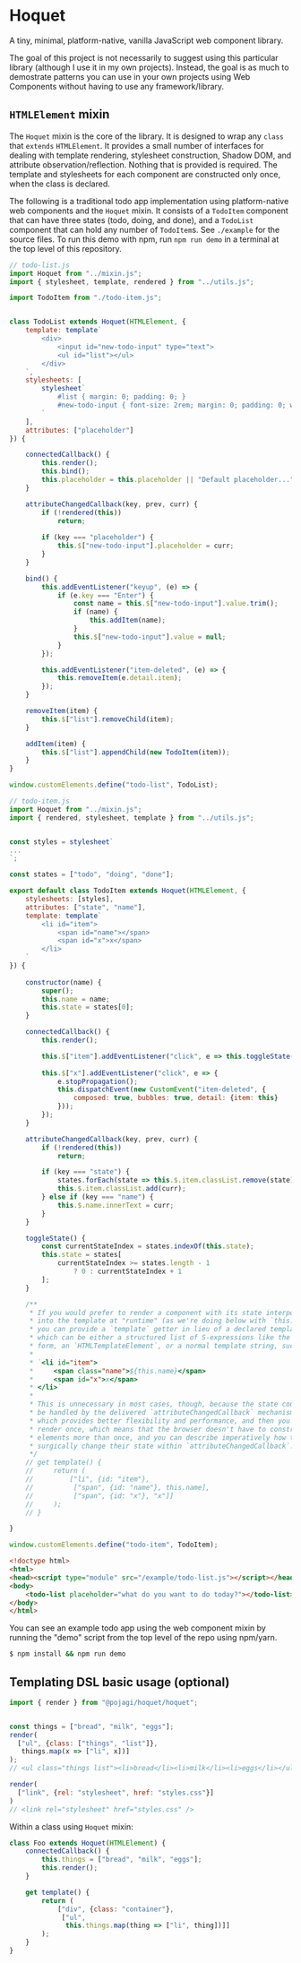 # Hoquet
A tiny, minimal, platform-native, vanilla JavaScript web component library.

The goal of this project is not necessarily to suggest using this particular library (although I use it in my own projects). Instead, the goal is as much to demostrate patterns you can use in your own projects using Web Components without having to use any framework/library.

## `HTMLElement` mixin
The `Hoquet` mixin is the core of the library. It is designed to wrap any `class` that `extends` `HTMLElement`. It provides a small number of interfaces for dealing with template rendering, stylesheet construction, Shadow DOM, and attribute observation/reflection. Nothing that is provided is required. The template and stylesheets for each component are constructed only once, when the class is declared.

The following is a traditional todo app implementation using platform-native web components and the `Hoquet` mixin. It consists of a `TodoItem` component that can have three states (todo, doing, and done), and a `TodoList` component that can hold any number of `TodoItem`s. See `./example` for the source files. To run this demo with npm, run `npm run demo` in a terminal at the top level of this repository.


```javascript
// todo-list.js
import Hoquet from "../mixin.js";
import { stylesheet, template, rendered } from "../utils.js";

import TodoItem from "./todo-item.js";


class TodoList extends Hoquet(HTMLElement, {
    template: template`
        <div>
            <input id="new-todo-input" type="text">
            <ul id="list"></ul>
        </div>
    `,
    stylesheets: [
        stylesheet`
            #list { margin: 0; padding: 0; }
            #new-todo-input { font-size: 2rem; margin: 0; padding: 0; width: 100%; }
        `
    ],
    attributes: ["placeholder"]
}) {

    connectedCallback() {
        this.render();
        this.bind();
        this.placeholder = this.placeholder || "Default placeholder...";
    }

    attributeChangedCallback(key, prev, curr) {
        if (!rendered(this))
            return;
            
        if (key === "placeholder") {
            this.$["new-todo-input"].placeholder = curr;
        }
    }

    bind() {
        this.addEventListener("keyup", (e) => {
            if (e.key === "Enter") {
                const name = this.$["new-todo-input"].value.trim();
                if (name) {
                    this.addItem(name);
                }
                this.$["new-todo-input"].value = null;
            }
        });

        this.addEventListener("item-deleted", (e) => {
            this.removeItem(e.detail.item);
        });
    }

    removeItem(item) {
        this.$["list"].removeChild(item);
    }

    addItem(item) {
        this.$["list"].appendChild(new TodoItem(item));
    }
}

window.customElements.define("todo-list", TodoList);
```

```javascript
// todo-item.js
import Hoquet from "../mixin.js";
import { rendered, stylesheet, template } from "../utils.js";


const styles = stylesheet`
...
`;

const states = ["todo", "doing", "done"];

export default class TodoItem extends Hoquet(HTMLElement, {
    stylesheets: [styles],
    attributes: ["state", "name"],
    template: template`
        <li id="item">
            <span id="name"></span>
            <span id="x">x</span>
        </li>
    `
}) {
    
    constructor(name) {
        super();
        this.name = name;
        this.state = states[0];
    }

    connectedCallback() {
        this.render();

        this.$["item"].addEventListener("click", e => this.toggleState());
        
        this.$["x"].addEventListener("click", e => {
            e.stopPropagation();
            this.dispatchEvent(new CustomEvent("item-deleted", {
                composed: true, bubbles: true, detail: {item: this}
            }));
        });
    }

    attributeChangedCallback(key, prev, curr) {
        if (!rendered(this))
            return;

        if (key === "state") {
            states.forEach(state => this.$.item.classList.remove(state));
            this.$.item.classList.add(curr);
        } else if (key === "name") {
            this.$.name.innerText = curr;
        }
    }

    toggleState() {
        const currentStateIndex = states.indexOf(this.state);
        this.state = states[
            currentStateIndex >= states.length - 1
                ? 0 : currentStateIndex + 1
        ];
    }

    /**
     * If you would prefer to render a component with its state interpolated
     * into the template at "runtime" (as we're doing below with `this.name`),
     * you can provide a `template` getter in lieu of a declared template,
     * which can be either a structured list of S-expressions like the below
     * form, an `HTMLTemplateElement`, or a normal template string, such as:
     * 
     * `<li id="item">
     *     <span class="name">${this.name}</span>
     *     <span id="x">x</span>
     * </li>`
     * 
     * This is unnecessary in most cases, though, because the state could
     * be handled by the delivered `attributeChangedCallback` mechanism,
     * which provides better flexibility and performance, and then you only
     * render once, which means that the browser doesn't have to construct any
     * elements more than once, and you can describe imperatively how to
     * surgically change their state within `attributeChangedCallback`.
     */
    // get template() {
    //     return (
    //         ["li", {id: "item"},
    //          ["span", {id: "name"}, this.name],
    //          ["span", {id: "x"}, "x"]]
    //     );
    // }

}

window.customElements.define("todo-item", TodoItem);
```


```html
<!doctype html>
<html>
<head><script type="module" src="/example/todo-list.js"></script></head>
<body>
    <todo-list placeholder="what do you want to do today?"></todo-list>
</body>
</html>
```

You can see an example todo app using the web component mixin by running the "demo" script from the top level of the repo using npm/yarn.

```bash
$ npm install && npm run demo
```



## Templating DSL basic usage (optional)

```javascript
import { render } from "@pojagi/hoquet/hoquet";


const things = ["bread", "milk", "eggs"];
render(
  ["ul", {class: ["things", "list"]},
   things.map(x => ["li", x])]
);
// <ul class="things list"><li>bread</li><li>milk</li><li>eggs</li></ul>

render(
  ["link", {rel: "stylesheet", href: "styles.css"}]
)
// <link rel="stylesheet" href="styles.css" />
```

Within a class using `Hoquet` mixin:

```javascript
class Foo extends Hoquet(HTMLElement) {
    connectedCallback() {
        this.things = ["bread", "milk", "eggs"];
        this.render();
    }

    get template() {
        return (
            ["div", {class: "container"},
             ["ul",
              this.things.map(thing => ["li", thing])]]
        );
    }
}
```
